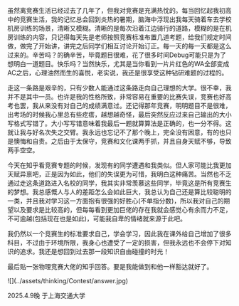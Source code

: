 <p>
虽然离竞赛生活已经过去了几年了，但我对竞赛是充满热忱的。每当回忆起我初高中的竞赛生活，我的记忆总会回到炎热的暑期，脑海中浮现出我每天骑着车去学校机房训练的场景，清晰又模糊。清晰的是每次沿着江边骑行的道路，模糊的是在机房训练的内容，只记得每天先是老师按照竞赛标准布置几道考题，给我们规定时间做，做完了开始讲，讲完之后同学们相互讨论开始订正。每一天的每一天都是这么过来的。辛苦吗？的确辛苦，毕竟题目很难，花了很多时间Debug可能只是为了想明白一道题目。快乐吗？当然快乐，尤其是当你看到一片片红色的WA全部变成AC之后，心理油然而生的喜悦，老实说，我还是很享受这种钻研难题的过程的。
</p>

<p>
走这一条路是艰辛的，只有少数人能通过这条路走向自己理想的大学。很不幸，我并不是其中一员。也许是我的性格所致，非常容易在重要的比赛失误，竞赛也好高考也罢，我从来没有对自己的成绩满意过。还记得那年竞赛，明明题目不是很难，出考场的时候我心里总有些疙瘩，越想越奇怪，最后突然反应过来自己输出的大小写格式写错了。大小写写错意味着我最后一题就算算法是正确的，也一分不得。这就让我与好名次失之交臂。我永远也忘记不了那个晚上，完全没有困意，有的也只是懊悔和自责。之后由于太保守，竞赛和文化课两手抓，并且自身天赋不够，导致两手空空。
</p>

<p>
今天在知乎看竞赛专题的时候，发现有的同学遭遇和我类似。但人家可能比我更加天赋异禀吧，正是因为如此，他们的失误更为可惜，我明白这种痛苦。当然也不乏通过走这条道路进入名校的同学，我其实非常羡慕这些同学，毕竟这是所有竞赛生的梦想。我总感慨人与人的差距怎么会如此巨大，我总认为自己还是算比较聪明的一类，并且我对学习这一方面抱有很强的好胜心(不单指分数)，所以我对自己的期望以及要求是比较高的，但每每看到更加巨佬的存在我就会感觉心有余而力不足，不可逾越(包括现在也是如此)，可能我自卑的情绪就来源于此吧。
</p>

<p>
我仍然以一个竞赛生的标准要求自己，学会学习，因此我在课外给自己增加了很多科目，不过由于环境所限，我身心也遭受了一定的损害，但我永远也不会停下对知识的追求。我还是想回到过去那一段知识自由碰撞的时光！
</p>

<p>
最后贴一张物理竞赛大佬的知乎回答。要是我能做到和他一样豁达就好了。
</p>
![](../assets/thinking/Contest/answer.jpg)
</p>
2025.4.9晚 于上海交通大学
<p>